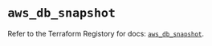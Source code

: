 # `aws_db_snapshot`

Refer to the Terraform Registory for docs: [`aws_db_snapshot`](https://registry.terraform.io/providers/hashicorp/aws/3.76.1/docs/resources/db_snapshot).
